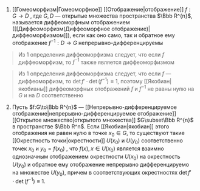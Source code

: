 1. [[Гомеоморфизм|Гомеоморфное]] [[Отображение|отображение]] $f:G\to D$ , где $G, D$ — открытые множества пространства $\Bbb R^{n}$, называется диффеоморфным отображением ([[Диффеоморфизм(Диффеоморфное отображение)|диффеоморфизмом]]), если как оно само, так и обратное ему отображение $f^{-1}: D\to G$ непрерывно-дифференцируемы

>Из 1 определения  диффеоморфизма следует, что если $f$ диффеоморфизм, то $f^{-1}$ также является диффеоморфизмом

>Из 1 определения диффеоморфизма следует, что если $f$ — диффеоморфизм, то $\det f'\cdot\det(f^{-1})\equiv 1$, поэтому [[Якобиан|якобианы]] диффеоморфных отображений $f$ и $f^{-1}$ не равны нулю на $G$ и на $D$ соответственно

2. Пусть $f:G\to\Bbb R^{n}$ — [[Непрерывно-дифференцируемое отображение|непрерывно-дифференцируемое отображение]] [[Открытое множество|открытого множества]] $G\subset\Bbb R^{n}$ в пространстве $\Bbb R^n$. 
   Если [[Якобиан|якобиан]] этого отображения не равен нулю в точке $x_{0}\in G$, то существуют такие [[Окрестность точки|окрестности]] $U(x_{0})$ и $U(y_{0})$ соответственно точек $x_{0}$ и $y_{0} = f(x_{0})$ , что $f(x), x\in U(x_{0})$ является взаимно однозначным отображением окрестности $U(x_{0})$ на окрестность $U(y_{0})$ и обратное ему отображение непрерывно дифференцируемо на множестве $U(y_{0})$, причем в соответствующих окрестностях $\det f'\cdot\det(f^{-1})\equiv 1$.